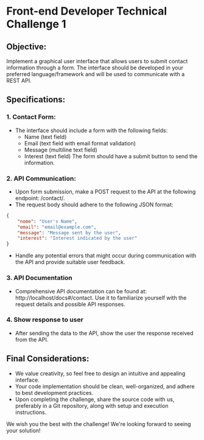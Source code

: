 # Front-end Developer Technical Challenge 1

## Objective:
Implement a graphical user interface that allows users to submit contact information through a form. The interface should be developed in your preferred language/framework and will be used to communicate with a REST API.

## Specifications:

### 1. Contact Form:
- The interface should include a form with the following fields:
    - Name (text field)
    - Email (text field with email format validation)
    - Message (multiline text field)
    - Interest (text field)
  The form should have a submit button to send the information.

### 2. API Communication:

- Upon form submission, make a POST request to the API at the following endpoint: /contact/.
- The request body should adhere to the following JSON format:

```json
{
    "nome": "User's Name",
    "email": "email@example.com",
    "message": "Message sent by the user",
    "interest": "Interest indicated by the user"
}
```

- Handle any potential errors that might occur during communication with the API and provide suitable user feedback.

### 3. API Documentation

- Comprehensive API documentation can be found at: http://localhost/docs#/contact. Use it to familiarize yourself with the request details and possible API responses.

### 4. Show response to user

- After sending the data to the API, show the user the response received from the API.

## Final Considerations:

- We value creativity, so feel free to design an intuitive and appealing interface.
- Your code implementation should be clean, well-organized, and adhere to best development practices.
- Upon completing the challenge, share the source code with us, preferably in a Git repository, along with setup and execution instructions.

We wish you the best with the challenge! We're looking forward to seeing your solution!

